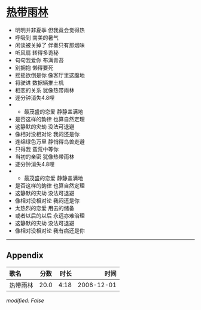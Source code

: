 # [热带雨林](https://music.163.com/song?id=65671)

* 明明并非夏季 但我竟会觉得热
* 呼吸到 南美的暑气
* 闲谈被关掉了 伴奏只有那烟味
* 听风扇 转得多诡秘
* 句句我爱你 布满青苔
* 别拥抱 懒得要死
* 摇摇欲倒是你 像客厅里这腹地
* 将驶进 数据辆推土机
* 相恋的关系 犹像热带雨林
* 逐分钟消失4.8哩
* * 最茂盛的恋爱 静静盖满地
* 是否这样的韵律 也算自然定理
* 这静默的灾劫 没法可退避
* 像相对没相对论 我闷还是你
* 连绵绿色万里 静悄得鸟兽走避
* 只得我 蛮荒中等你
* 当初的亲密 犹像热带雨林
* 逐分钟消失4.8哩
* * 最茂盛的恋爱 静静盖满地
* 是否这样的韵律 也算自然定理
* 这静默的灾劫 没法可退避
* 像相对没相对论 我闷还是你
* 太热烈的恋爱 用去的储备
* 或者以后的以后 永远亦难治理
* 这静默的灾劫 没法可退避
* 像相对没相对论 我有病还是你


---

## Appendix

|歌名|分数|时长|时间|
|:---|:---:|---:|---:|
|热带雨林|20.0|4:18|2006-12-01

*modified: False*